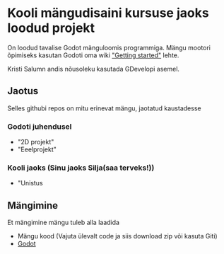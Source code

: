 # Kooli mängudisaini kursuse jaoks loodud projekt
On loodud tavalise Godot mänguloomis programmiga.
Mängu mootori õpimiseks kasutan Godoti oma wiki ["Getting started"](https://docs.godotengine.org/en/stable/getting_started/introduction/index.html) lehte.


Kristi Salumn andis nõusoleku kasutada GDevelopi asemel.

## Jaotus
Selles githubi repos on mitu erinevat mängu, jaotatud kaustadesse

### Godoti juhendusel
- "2D projekt" 
- "Eeelprojekt"

### Kooli jaoks (Sinu jaoks Silja(saa terveks!))
- "Unistus

## Mängimine
Et mängimine mängu tuleb alla laadida
- Mängu kood (Vajuta ülevalt code ja siis download zip või kasuta Giti)
- [Godot](https://godotengine.org/download/)





